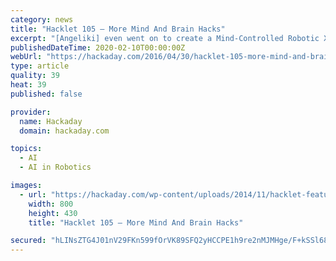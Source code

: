 ```yaml
---
category: news
title: "Hacklet 105 – More Mind And Brain Hacks"
excerpt: "[Angeliki] even went on to create a Mind-Controlled Robotic Xylophone based on this project. Next is [Stuart Longland] who hopes to protect brains with Improved Helmets. Traumatic Brain Injury ..."
publishedDateTime: 2020-02-10T00:00:00Z
webUrl: "https://hackaday.com/2016/04/30/hacklet-105-more-mind-and-brain-hacks/"
type: article
quality: 39
heat: 39
published: false

provider:
  name: Hackaday
  domain: hackaday.com

topics:
  - AI
  - AI in Robotics

images:
  - url: "https://hackaday.com/wp-content/uploads/2014/11/hacklet-featured-image1.png"
    width: 800
    height: 430
    title: "Hacklet 105 – More Mind And Brain Hacks"

secured: "hLINsZTG4J01nV29FKn599fOrVK89SFQ2yHCCPE1h9re2nMJMHge/F+kSSl68QJp/n38FIFK3Nbqhxh2x0R5BGCB/jwMZ+IbRcO5VAKdcA0scfTX28pi8fHR7QRua6NnXrjLTPoYsZuWxVImv01nENqtW0Xv/uYM5BapDXVkC6zi3gNaOr3LxaQMPX/q+fMTPIr6cf6O+uLsWPZozX93bSsaLX9H/0niEA3o0AKPqGe4rws0VP/gYMEmGiQ3ylW7EHESpyjZyCKA5xW+9+8qBcIdV1ktDYM9e4nNoaNywVEYi16MtFqCFQ2YWSe+5cP+;vcvi0tkKA9iGcTXv+J5WlQ=="
---
```


